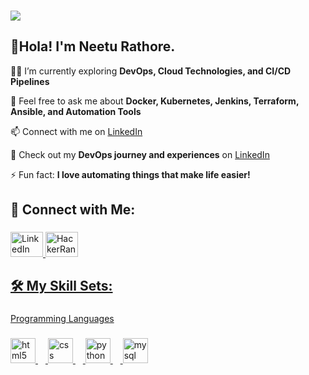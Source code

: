 
###

<div>
  <img style="100%" src="https://capsule-render.vercel.app/api?type=waving&height=91&section=header&reversal=false&fontSize=82&fontColor=FFFFFF&fontAlign=86&fontAlignY=58&stroke=-&descSize=16&descAlign=50&descAlignY=50&color=gradient"  />
</div>

###

<h2 align="left">🌸Hola! I'm Neetu Rathore.</h2>

👨‍💻 I’m currently exploring **DevOps, Cloud Technologies, and CI/CD Pipelines**

💬 Feel free to ask me about **Docker, Kubernetes, Jenkins, Terraform, Ansible, and Automation Tools**

📫 Connect with me on [LinkedIn](https://www.linkedin.com/in/neeturathorecse/)

📄 Check out my **DevOps journey and experiences** on [LinkedIn](https://www.linkedin.com/in/neeturathorecse/)

⚡ Fun fact: **I love automating things that make life easier!**

<h2 align="left">🔗 Connect with Me:</h2>

###

<div align="left">
  <a href="https://www.linkedin.com/in/neeturathorecse/" target="_blank">
    <img src="https://raw.githubusercontent.com/maurodesouza/profile-readme-generator/master/src/assets/icons/social/linkedin/default.svg" width="52" height="40" alt="LinkedIn logo" />
  </a>

  <a href="https://www.hackerrank.com/profile/neeturathorecse" target="_blank">
    <img src="https://raw.githubusercontent.com/maurodesouza/profile-readme-generator/master/src/assets/icons/social/hackerrank/default.svg" width="52" height="40" alt="HackerRank logo" />
</div>

<h2 align="left">🛠️ My Skill Sets:</h2>

###

<p align="left">Programming Languages</p>

###

<div align="left">
  <img src="https://cdn.jsdelivr.net/gh/devicons/devicon/icons/html5/html5-original.svg" height="40" alt="html5 logo"  />
  <img width="12" />
  <img src="https://cdn.jsdelivr.net/gh/devicons/devicon/icons/css3/css3-original.svg" height="40" alt="css logo"  />
  <img width="12" />
  <img src="https://cdn.jsdelivr.net/gh/devicons/devicon/icons/python/python-original.svg" height="40" alt="python logo"  />
  <img width="12" />
  <img src="https://cdn.jsdelivr.net/gh/devicons/devicon/icons/mysql/mysql-original.svg" height="40" alt="mysql logo"  />
</div>
